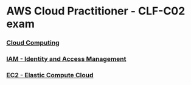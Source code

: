 # AWS Cloud Practitioner - CLF-C02 exam

### [Cloud Computing](cloud-computing.md)
### [IAM - Identity and Access Management](iam-identity-and-access-management.md)
### [EC2 - Elastic Compute Cloud](ec2-elastic-cloud-computing.md)
